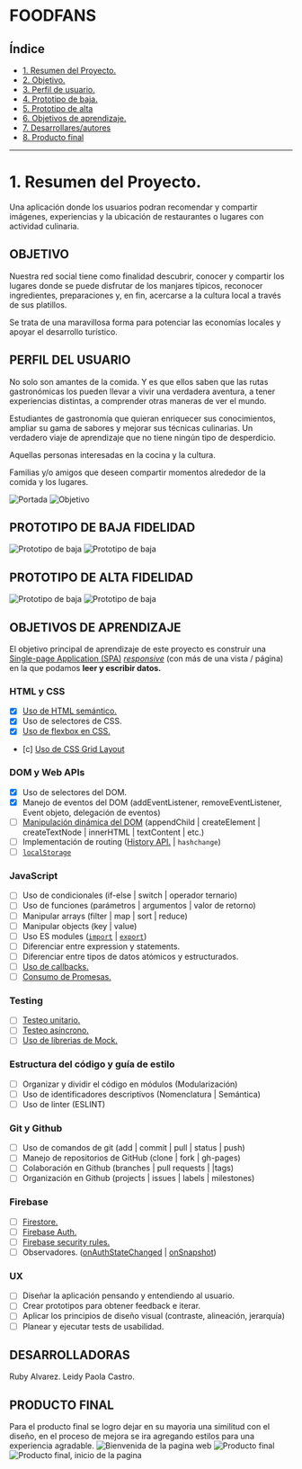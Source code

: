 # FOODFANS

## Índice

* [1. Resumen del Proyecto.](#1-resumen-del-proyecto)
* [2. Objetivo.](#2-Historias-de-usuario)
* [3. Perfil de usuario.](#3-Problemas-de-usabilidad)
* [4. Prototipo de baja.](#4-prototipo-baja)
* [5. Prototipo de alta](#5-prototipo-alta)
* [6. Objetivos de aprendizaje.](#6-objetivos-de-aprendizaje)
* [7. Desarrollares/autores](#7-Desarrollares/autores)
* [8. Producto final](#8-pagina-web)
***

# 1. Resumen del Proyecto.

Una aplicación donde los usuarios podran recomendar y compartir  imágenes, experiencias y la ubicación de restaurantes o lugares con actividad culinaria.

## OBJETIVO

Nuestra red social tiene como finalidad descubrir, conocer y compartir los lugares donde se puede disfrutar de los manjares típicos, reconocer ingredientes, preparaciones y, en fin, acercarse a la cultura local a través de sus platillos.

Se trata de una maravillosa forma para potenciar las economías locales y apoyar el desarrollo turístico.


## PERFIL DEL USUARIO

 No  solo  son amantes de la comida. Y es que ellos saben que las rutas gastronómicas los pueden llevar a vivir una verdadera aventura, a tener experiencias distintas, a comprender otras maneras de ver el mundo.

 Estudiantes de gastronomía que quieran enriquecer sus conocimientos, ampliar su gama de sabores y mejorar sus técnicas culinarias. Un verdadero viaje de aprendizaje que no tiene ningún tipo de desperdicio.

 Aquellas personas interesadas en la cocina y la cultura.

 Familias y/o amigos que deseen compartir momentos alrededor de la comida y los lugares.

 ![Portada](https://raw.githubusercontent.com/LeidyCM99/BOG002-social-network/main/src/imagenes/1.jpg)
 ![Objetivo](https://raw.githubusercontent.com/LeidyCM99/BOG002-social-network/main/src/imagenes/2.jpg)


## PROTOTIPO DE BAJA FIDELIDAD

![Prototipo de baja](https://trello-attachments.s3.amazonaws.com/608044116542f871be8156d5/608044116542f871be8156f2/be1d3db7c6be78fe90828ba55b43d1f2/image.png)
![Prototipo de baja](https://trello-attachments.s3.amazonaws.com/608044116542f871be8156d5/608044116542f871be8156f2/f4e4c8ba3c02ab5d93d85272bcb4c686/Prototipo2.png)

## PROTOTIPO DE ALTA FIDELIDAD
![Prototipo de baja](https://trello-attachments.s3.amazonaws.com/608044116542f871be8156d5/608044116542f871be8156f2/1b1677af88d0ca1840a3f01783294d93/image.png)
![Prototipo de baja](https://trello-attachments.s3.amazonaws.com/608044116542f871be8156d5/608044116542f871be8156f2/4ca42b50d97ef229d8cfb23dcc20fb47/image.png)

## OBJETIVOS DE APRENDIZAJE

El objetivo principal de aprendizaje de este proyecto es construir una
[Single-page Application (SPA)](https://es.wikipedia.org/wiki/Single-page_application)
[_responsive_](../../topics/css/02-responsive) (con más de una vista / página)
en la que podamos **leer y escribir datos.**

### HTML y CSS

* [x] [Uso de HTML semántico.](https://developer.mozilla.org/en-US/docs/Glossary/Semantics#Semantics_in_HTML)
* [x] Uso de selectores de CSS.
* [x] [Uso de flexbox en CSS.](https://css-tricks.com/snippets/css/a-guide-to-flexbox/)
* [c] [Uso de CSS Grid Layout](https://css-tricks.com/snippets/css/complete-guide-grid/)

### DOM y Web APIs

* [x] Uso de selectores del DOM.
* [x] Manejo de eventos del DOM (addEventListener, removeEventListener,
Event objeto, delegación de eventos)
* [ ] [Manipulación dinámica del DOM](
  https://developer.mozilla.org/es/docs/Referencia_DOM_de_Gecko/Introducci%C3%B3n)
(appendChild | createElement | createTextNode | innerHTML | textContent | etc.)
* [ ] Implementación de routing ([History API.](
  https://developer.mozilla.org/es/docs/DOM/Manipulando_el_historial_del_navegador
  ) | `hashchange`)
 * [ ] [`localStorage`](https://developer.mozilla.org/es/docs/Web/API/Window/localStorage)

### JavaScript

* [ ] Uso de condicionales (if-else | switch | operador ternario)
* [ ] Uso de funciones (parámetros | argumentos | valor de retorno)
* [ ] Manipular arrays (filter | map | sort | reduce)
* [ ] Manipular objects (key | value)
* [ ] Uso ES modules ([`import`](https://developer.mozilla.org/en-US/docs/Web/JavaScript/Reference/Statements/import)
| [`export`](https://developer.mozilla.org/en-US/docs/Web/JavaScript/Reference/Statements/export))
* [ ] Diferenciar entre expression y statements.
* [ ] Diferenciar entre tipos de datos atómicos y estructurados.
* [ ] [Uso de callbacks.](https://developer.mozilla.org/es/docs/Glossary/Callback_function)
* [ ] [Consumo de Promesas.](https://scotch.io/tutorials/javascript-promises-for-dummies#toc-consuming-promises)

### Testing

* [ ] [Testeo unitario.](https://jestjs.io/docs/es-ES/getting-started)
* [ ] [Testeo asíncrono.](https://jestjs.io/docs/es-ES/asynchronous)
* [ ] [Uso de librerias de Mock.](https://jestjs.io/docs/es-ES/manual-mocks)

### Estructura del código y guía de estilo

* [ ] Organizar y dividir el código en módulos (Modularización)
* [ ] Uso de identificadores descriptivos (Nomenclatura | Semántica)
* [ ] Uso de linter (ESLINT)

### Git y Github

* [ ] Uso de comandos de git (add | commit | pull | status | push)
* [ ] Manejo de repositorios de GitHub (clone | fork | gh-pages)
* [ ] Colaboración en Github (branches | pull requests | |tags)
* [ ] Organización en Github (projects | issues | labels | milestones)

### Firebase

* [ ] [Firestore.](https://firebase.google.com/docs/firestore)
* [ ] [Firebase Auth.](https://firebase.google.com/docs/auth/web/start)
* [ ] [Firebase security rules.](https://firebase.google.com/docs/rules)
* [ ] Observadores. ([onAuthStateChanged](https://firebase.google.com/docs/auth/web/manage-users?hl=es#get_the_currently_signed-in_user)
 | [onSnapshot](https://firebase.google.com/docs/firestore/query-data/listen#listen_to_multiple_documents_in_a_collection))

### UX

* [ ] Diseñar la aplicación pensando y entendiendo al usuario.
* [ ] Crear prototipos para obtener feedback e iterar.
* [ ] Aplicar los principios de diseño visual (contraste, alineación, jerarquía)
* [ ] Planear y ejecutar tests de usabilidad.
## DESARROLLADORAS

Ruby Alvarez.
Leidy Paola Castro.

## PRODUCTO FINAL

Para el producto final se logro dejar en su mayoria una similitud con el diseño, en el proceso de mejora se ira agregando estilos para una experiencia agradable.
![Bienvenida de la pagina web](https://trello-attachments.s3.amazonaws.com/608044116542f871be8156d5/608044116542f871be8156f2/9eeeccc1e618a64c07d582d8269bb021/image.png)
![Producto final](https://trello-attachments.s3.amazonaws.com/608044116542f871be8156d5/608044116542f871be8156f2/68df703ff3d13bd94c9455a138a75c01/image.png)
![Producto final, inicio de la pagina](https://trello-attachments.s3.amazonaws.com/608044116542f871be8156d5/608044116542f871be8156f2/7c452c0dc8313f4a8cafebc5c5738483/image.png)